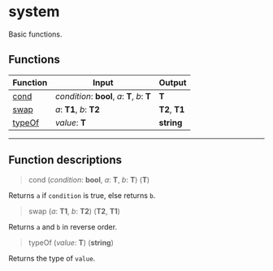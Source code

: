 # system

Basic functions.
## Functions
|Function|Input|Output|
|-|-|-|
|[cond](#func_0)|*condition*: **bool**, *a*: **T**, *b*: **T**|**T**|
|[swap](#func_1)|*a*: **T1**, *b*: **T2**|**T2**, **T1**|
|[typeOf](#func_2)|*value*: **T**|**string**|


***
## Function descriptions

<a id="func_0"></a>
> cond (*condition*: **bool**, *a*: **T**, *b*: **T**) (**T**)

Returns `a` if `condition` is true, else returns `b`.

<a id="func_1"></a>
> swap (*a*: **T1**, *b*: **T2**) (**T2**, **T1**)

Returns `a` and `b` in reverse order.

<a id="func_2"></a>
> typeOf (*value*: **T**) (**string**)

Returns the type of `value`.

